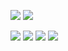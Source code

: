 <!--![](https://obianom.com/introducemyself2.svg)-->
[![](https://coursewhiz.org/mainsite/img/R2_logo2.png)](https://coursewhiz.org)
[![](https://cdn.shinyappstore.com/img/rockybilly.regular_sas.webp)](https://github.com/shinyappstore)

[![](https://scholar.rpkg.net/assets/S1p.png)](https://scholar.rpkg.net/aut/Obinna+Obianom)
[![](https://img.icons8.com/cotton/64/x.png)](https://www.twitter.com/@R2Rpkg)
[![](https://rpkg.net/assets/comprehensive_rpkg.png)](https://rpkg.net) 
[![](https://img.icons8.com/cotton/64/youtube.png)](https://www.youtube.com/@R2Rpkg/videos)

<!--https://rpkg.net/assets/comprehensive_rpkg.png-->
